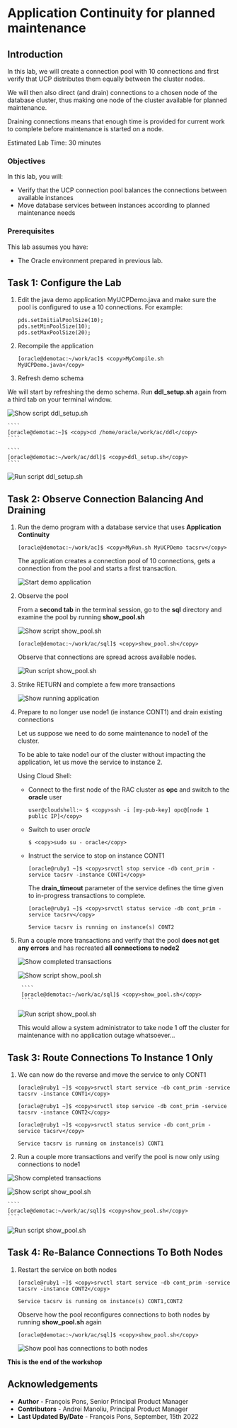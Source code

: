 # Application Continuity for planned maintenance

## Introduction

In this lab, we will create a connection pool with 10 connections and first verify that UCP distributes them equally between the cluster nodes.

We will then also direct (and drain) connections to a chosen node of the database cluster, thus making one node of the cluster available for planned maintenance.

Draining connections means that enough time is provided for current work to complete before maintenance is started on a node.

Estimated Lab Time: 30 minutes

### Objectives

In this lab, you will:

* Verify that the UCP connection pool balances the connections between available instances
* Move database services between instances according to planned maintenance needs

### Prerequisites

This lab assumes you have:
* The Oracle environment prepared in previous lab.


## Task 1: Configure the Lab

1. Edit the java demo application MyUCPDemo.java and make sure the pool is configured to use a 10 connections. For example:

    ```
    pds.setInitialPoolSize(10);
    pds.setMinPoolSize(10);
    pds.setMaxPoolSize(20);
    ```

2. Recompile the application

    ````
    [oracle@demotac:~/work/ac]$ <copy>MyCompile.sh MyUCPDemo.java</copy>
    ````


3. Refresh demo schema

  We will start by refreshing the demo schema. Run **ddl_setup.sh** again from a third tab on your terminal window.

  ![Show script ddl_setup.sh](./images/task1/ddl-setup-script.png " ")


    ````
    [oracle@demotac:~]$ <copy>cd /home/oracle/work/ac/ddl</copy>
    ````

    ````
    [oracle@demotac:~/work/ac/ddl]$ <copy>ddl_setup.sh</copy>
    ````



  ![Run script ddl_setup.sh](./images/task1/run-ddl-setup-script.png " ")


## Task 2: Observe Connection Balancing And Draining

1. Run the demo program with a database service that uses **Application Continuity**

    ````
    [oracle@demotac:~/work/ac]$ <copy>MyRun.sh MyUCPDemo tacsrv</copy>
    ````

    The application creates a connection pool of 10 connections, gets a connection from the pool and starts a first transaction.

    ![Start demo application](./images/task2/start-demo-application.png " ")


2. Observe the pool

    From a **second tab** in the terminal session, go to the **sql** directory and examine the pool by running **show_pool.sh**

    ![Show script show_pool.sh](./images/task2/show-pool-script.png " ")

      ````
      [oracle@demotac:~/work/ac/sql]$ <copy>show_pool.sh</copy>
      ````

    Observe that connections are spread across available nodes.

    ![Run script show_pool.sh](./images/task2/run-show-pool-script.png " ")


3. Strike RETURN and complete a few more transactions

    ![Show running application](./images/task2/running-application.png " ")


4. Prepare to no longer use node1 (ie instance CONT1) and drain existing connections

    Let us suppose we need to do some maintenance to node1 of the cluster.

    To be able to take node1 our of the cluster without impacting the application, let us move the service to instance 2.

    Using Cloud Shell:

    * Connect to the first node of the RAC cluster as **opc** and switch to the **oracle** user

        ````
        user@cloudshell:~ $ <copy>ssh -i [my-pub-key] opc@[node 1 public IP]</copy>
        ````

    * Switch to user *oracle*

        ````
        $ <copy>sudo su - oracle</copy>
        ````

    * Instruct the service to stop on instance CONT1

        ````
        [oracle@ruby1 ~]$ <copy>srvctl stop service -db cont_prim -service tacsrv -instance CONT1</copy>
        ````

        The **drain_timeout** parameter of the service defines the time given to in-progress transactions to complete.

        ````
        [oracle@ruby1 ~]$ <copy>srvctl status service -db cont_prim -service tacsrv</copy>

        Service tacsrv is running on instance(s) CONT2
        ````

5. Run a couple more transactions and verify that the pool **does not get any errors** and has recreated **all connections to node2**

      ![Show completed transactions](./images/task2/completed-transactions.png " ")

      ![Show script show_pool.sh](./images/task2/show-pool-script-again.png " ")

        ````
        [oracle@demotac:~/work/ac/sql]$ <copy>show_pool.sh</copy>
        ````

      ![Run script show_pool.sh](./images/task2/show-pool-all-node2.png " ")


    This would allow a system administrator to take node 1 off the cluster for maintenance with no application outage whatsoever...


## Task 3: Route Connections To Instance 1 Only

1. We can now do the reverse and move the service to only CONT1

    ````
    [oracle@ruby1 ~]$ <copy>srvctl start service -db cont_prim -service tacsrv -instance CONT1</copy>
    ````

    ````
    [oracle@ruby1 ~]$ <copy>srvctl stop service -db cont_prim -service tacsrv -instance CONT2</copy>
    ````

    ````
    [oracle@ruby1 ~]$ <copy>srvctl status service -db cont_prim -service tacsrv</copy>

    Service tacsrv is running on instance(s) CONT1
    ````

2. Run a couple more transactions and verify the pool is now only using connections to node1

  ![Show completed transactions](./images/task3/completed-transactions.png " ")

  ![Show script show_pool.sh](./images/task3/show-pool-script.png " ")

    ````
    [oracle@demotac:~/work/ac/sql]$ <copy>show_pool.sh</copy>
    ````

  ![Run script show_pool.sh](./images/task3/show-pool-on-first-node.png " ")


## Task 4: Re-Balance Connections To Both Nodes

1. Restart the service on both nodes

    ````
    [oracle@ruby1 ~]$ <copy>srvctl start service -db cont_prim -service tacsrv -instance CONT2</copy>

    Service tacsrv is running on instance(s) CONT1,CONT2
    ````

    Observe how the pool reconfigures connections to both nodes by running **show_pool.sh** again

      ````
      [oracle@demotac:~/work/ac/sql]$ <copy>show_pool.sh</copy>
      ````

    ![Show pool has connections to both nodes](./images/task3/show-pool-on-both-nodes.png " ")



**This is the end of the workshop**


## Acknowledgements
* **Author** - François Pons, Senior Principal Product Manager
* **Contributors** - Andrei Manoliu, Principal Product Manager
* **Last Updated By/Date** - François Pons, September, 15th 2022
